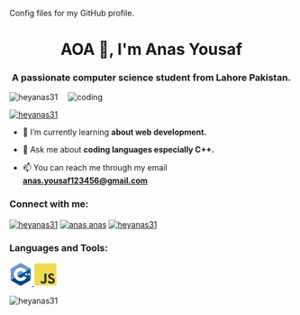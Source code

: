 Config files for my GitHub profile.
<h1 align="center">AOA 👋, I'm Anas Yousaf</h1>
<h3 align="center">A passionate computer science student from Lahore Pakistan.</h3>

<img align="right" alt="coding" width="400" src="https://miro.medium.com/v2/resize:fit:750/format:webp/0*7Q3yvSIv_t0ioJ-Z.gif">

<p align="left"> <img src="https://komarev.com/ghpvc/?username=heyanas31&label=Profile%20views&color=0e75b6&style=flat" alt="heyanas31" /> </p>

<p align="left"> <a href="https://twitter.com/heyanas31" target="blank"><img src="https://img.shields.io/twitter/follow/heyanas31?logo=twitter&style=for-the-badge" alt="heyanas31" /></a> </p>

- 🌱 I’m currently learning **about web development.**

- 💬 Ask me about **coding languages especially C++.**

- 📫 You can reach me through my email **anas.yousaf123456@gmail.com**

<h3 align="left">Connect with me:</h3>
<p align="left">
<a href="https://twitter.com/heyanas31" target="blank"><img align="center" src="https://raw.githubusercontent.com/rahuldkjain/github-profile-readme-generator/master/src/images/icons/Social/twitter.svg" alt="heyanas31" height="30" width="40" /></a>
<a href="https://fb.com/anas anas" target="blank"><img align="center" src="https://raw.githubusercontent.com/rahuldkjain/github-profile-readme-generator/master/src/images/icons/Social/facebook.svg" alt="anas anas" height="30" width="40" /></a>
<a href="https://instagram.com/heyanas31" target="blank"><img align="center" src="https://raw.githubusercontent.com/rahuldkjain/github-profile-readme-generator/master/src/images/icons/Social/instagram.svg" alt="heyanas31" height="30" width="40" /></a>
</p>

<h3 align="left">Languages and Tools:</h3>
<p align="left"> <a href="https://www.w3schools.com/cpp/" target="_blank" rel="noreferrer"> <img src="https://raw.githubusercontent.com/devicons/devicon/master/icons/cplusplus/cplusplus-original.svg" alt="cplusplus" width="40" height="40"/> </a> <a href="https://developer.mozilla.org/en-US/docs/Web/JavaScript" target="_blank" rel="noreferrer"> <img src="https://raw.githubusercontent.com/devicons/devicon/master/icons/javascript/javascript-original.svg" alt="javascript" width="40" height="40"/> </a> </p>

<p><img align="center" src="https://github-readme-stats.vercel.app/api/top-langs?username=heyanas31&show_icons=true&locale=en&layout=compact" alt="heyanas31" /></p>
